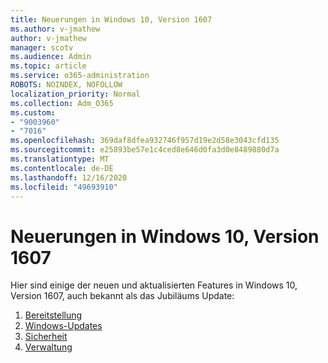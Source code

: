 ```yaml
---
title: Neuerungen in Windows 10, Version 1607
ms.author: v-jmathew
author: v-jmathew
manager: scotv
ms.audience: Admin
ms.topic: article
ms.service: o365-administration
ROBOTS: NOINDEX, NOFOLLOW
localization_priority: Normal
ms.collection: Adm_O365
ms.custom:
- "9003960"
- "7016"
ms.openlocfilehash: 369daf8dfea932746f957d19e2d58e3043cfd135
ms.sourcegitcommit: e25893be57e1c4ced8e646d0fa3d0e8489880d7a
ms.translationtype: MT
ms.contentlocale: de-DE
ms.lasthandoff: 12/16/2020
ms.locfileid: "49693910"
---
```

# <a name="whats-new-in-windows-10-version-1607"></a>Neuerungen in Windows 10, Version 1607

Hier sind einige der neuen und aktualisierten Features in Windows 10, Version 1607, auch bekannt als das Jubiläums Update:

1. [Bereitstellung](https://go.microsoft.com/fwlink/?linkid=2114462)
2. [Windows-Updates](https://go.microsoft.com/fwlink/?linkid=2114463)
3. [Sicherheit](https://go.microsoft.com/fwlink/?linkid=2114270)
4. [Verwaltung](https://go.microsoft.com/fwlink/?linkid=2114271)
